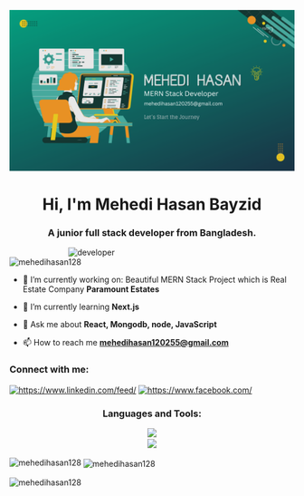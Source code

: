 ![logo](Cover2.png)
<h1 align="center">Hi, I'm Mehedi Hasan Bayzid</h1>
<h3 align="center">A junior full stack developer from Bangladesh.</h3>

<img src="https://www.mygo.ge/uploads/blog/1584023795.jpg" alt="developer" align="right" width="400" />

<p align="left"> <img src="https://komarev.com/ghpvc/?username=mehedihasan128&label=Profile%20views&color=0e75b6&style=flat" alt="mehedihasan128" /> </p>

- 🔭 I’m currently working on: Beautiful MERN Stack Project which is Real Estate Company **Paramount Estates**

- 🌱 I’m currently learning **Next.js**

- 💬 Ask me about **React, Mongodb, node, JavaScript**

- 📫 How to reach me **mehedihasan120255@gmail.com**

<h3 align="left">Connect with me:</h3>
<p align="left">
<a href="https://linkedin.com/in/https://www.linkedin.com/feed/" target="blank"><img align="center" src="https://raw.githubusercontent.com/rahuldkjain/github-profile-readme-generator/master/src/images/icons/Social/linked-in-alt.svg" alt="https://www.linkedin.com/feed/" height="30" width="40" /></a>
<a href="https://fb.com/https://www.facebook.com/" target="blank"><img align="center" src="https://raw.githubusercontent.com/rahuldkjain/github-profile-readme-generator/master/src/images/icons/Social/facebook.svg" alt="https://www.facebook.com/" height="30" width="40" /></a>
</p>

<h3 align="center">Languages and Tools:</h3>
<div align="center">
  <a href="https://skillicons.dev">
    <img src="https://skillicons.dev/icons?i=mongodb,express,react,nodejs" /><br>
    <img src="https://skillicons.dev/icons?i=html,css,tailwind,javascript,figma,firebase,github,vscode" />
  </a>
</div>

<p><img align="left" src="https://github-readme-stats.vercel.app/api/top-langs?username=mehedihasan128&show_icons=true&locale=en&layout=compact" alt="mehedihasan128" /></p>

<p>&nbsp;<img align="center" src="https://github-readme-stats.vercel.app/api?username=mehedihasan128&show_icons=true&locale=en" alt="mehedihasan128" /></p>

<p><img align="center" src="https://github-readme-streak-stats.herokuapp.com/?user=mehedihasan128&" alt="mehedihasan128" /></p>
